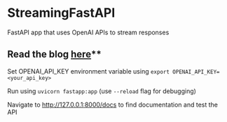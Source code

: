 # StreamingFastAPI
FastAPI app that uses OpenAI APIs to stream responses

## Read the blog [here](https://tech.clevertap.com/streaming-openai-app-in-python/)**


Set OPENAI_API_KEY environment variable using `export OPENAI_API_KEY=<your_api_key>`

Run using `uvicorn fastapp:app` (use `--reload` flag for debugging)

Navigate to http://127.0.0.1:8000/docs to find documentation and test the API
